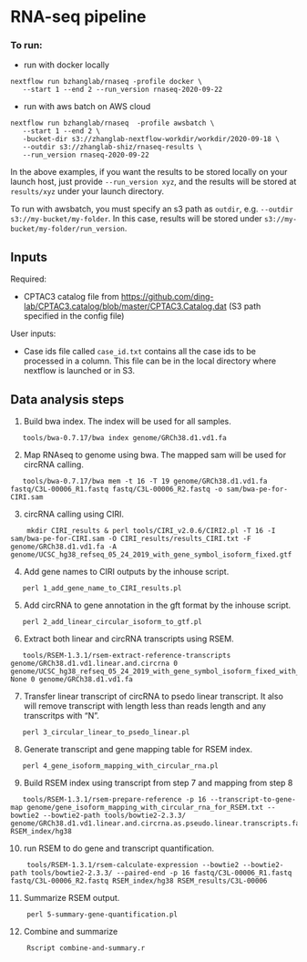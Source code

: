 # RNA-seq pipeline

### To run:

* run with docker locally

```console
nextflow run bzhanglab/rnaseq -profile docker \
   --start 1 --end 2 --run_version rnaseq-2020-09-22
```

* run with aws batch on AWS cloud

```console
nextflow run bzhanglab/rnaseq  -profile awsbatch \
   --start 1 --end 2 \
   -bucket-dir s3://zhanglab-nextflow-workdir/workdir/2020-09-18 \
   --outdir s3://zhanglab-shiz/rnaseq-results \
   --run_version rnaseq-2020-09-22
```

In the above examples, if you want the results to be stored locally on your 
launch host, just provide `--run_version xyz`, and the results will be stored
at `results/xyz` under your launch directory. 

To run with awsbatch, you must specify an s3 path as `outdir`, e.g.
`--outdir s3://my-bucket/my-folder`.  In this case, results will be 
stored under `s3://my-bucket/my-folder/run_version`.


## Inputs

Required:

* CPTAC3 catalog file from https://github.com/ding-lab/CPTAC3.catalog/blob/master/CPTAC3.Catalog.dat (S3 path specified in the config file)

User inputs:

* Case ids file called `case_id.txt` contains all the case ids to be processed in a column.
  This file can be in the local directory where nextflow is launched or in S3.
  

## Data analysis steps

1. Build bwa index. The index will be used for all samples.

```console 
   tools/bwa-0.7.17/bwa index genome/GRCh38.d1.vd1.fa
```

2. Map RNAseq to genome using bwa. The mapped sam will be used for circRNA calling.
   
```console
   tools/bwa-0.7.17/bwa mem -t 16 -T 19 genome/GRCh38.d1.vd1.fa fastq/C3L-00006_R1.fastq fastq/C3L-00006_R2.fastq -o sam/bwa-pe-for-CIRI.sam 
```

3. circRNA calling using CIRI.

```console
    mkdir CIRI_results & perl tools/CIRI_v2.0.6/CIRI2.pl -T 16 -I sam/bwa-pe-for-CIRI.sam -O CIRI_results/results_CIRI.txt -F genome/GRCh38.d1.vd1.fa -A genome/UCSC_hg38_refseq_05_24_2019_with_gene_symbol_isoform_fixed.gtf 
```

4. Add gene names to CIRI outputs by the inhouse script.

```console
   perl 1_add_gene_name_to_CIRI_results.pl 
```

5. Add circRNA to gene annotation in the gft format by the inhouse script.

```console
   perl 2_add_linear_circular_isoform_to_gtf.pl 
```

6. Extract both linear and circRNA transcripts using RSEM.

```console
   tools/RSEM-1.3.1/rsem-extract-reference-transcripts genome/GRCh38.d1.vd1.linear.and.circrna 0 genome/UCSC_hg38_refseq_05_24_2019_with_gene_symbol_isoform_fixed_with_circular_RNA.gtf None 0 genome/GRCh38.d1.vd1.fa 
```

7. Transfer linear transcript of circRNA to psedo linear transcript. It also will remove transcript with length less than reads length and any transcritps with “N”. 

```console
   perl 3_circular_linear_to_psedo_linear.pl
```

8. Generate transcript and gene mapping table for RSEM index.

```console
   perl 4_gene_isoform_mapping_with_circular_rna.pl 
```

9. Build RSEM index using transcript from step 7 and mapping from step 8

```console
   tools/RSEM-1.3.1/rsem-prepare-reference -p 16 --transcript-to-gene-map genome/gene_isoform_mapping_with_circular_rna_for_RSEM.txt --bowtie2 --bowtie2-path tools/bowtie2-2.3.3/ genome/GRCh38.d1.vd1.linear.and.circrna.as.pseudo.linear.transcripts.fa RSEM_index/hg38 
```

10. run RSEM to do gene and transcript quantification.

```console
    tools/RSEM-1.3.1/rsem-calculate-expression --bowtie2 --bowtie2-path tools/bowtie2-2.3.3/ --paired-end -p 16 fastq/C3L-00006_R1.fastq fastq/C3L-00006_R2.fastq RSEM_index/hg38 RSEM_results/C3L-00006 
```

11. Summarize RSEM output.

```console
    perl 5-summary-gene-quantification.pl 
```

12. Combine and summarize

```console
    Rscript combine-and-summary.r
```